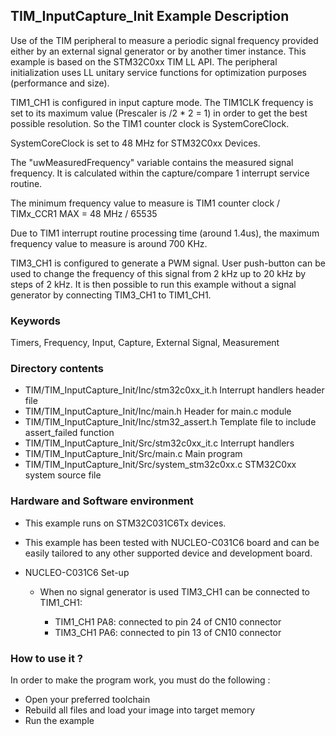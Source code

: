 ## <b>TIM_InputCapture_Init Example Description</b>

Use of the TIM peripheral to measure a periodic signal frequency
provided either by an external signal generator or by
another timer instance. This example is based on the STM32C0xx TIM
LL API. The peripheral initialization uses LL unitary service functions
for optimization purposes (performance and size).

TIM1_CH1 is configured in input capture mode. The TIM1CLK frequency is set to
its maximum value (Prescaler is /2 * 2 = 1) in order to get the best possible resolution.
So the TIM1 counter clock is SystemCoreClock.

SystemCoreClock is set to 48 MHz for STM32C0xx Devices.

The "uwMeasuredFrequency" variable contains the measured signal frequency.
It is calculated within the capture/compare 1 interrupt service routine.

The minimum frequency value to measure is TIM1 counter clock / TIMx_CCR1 MAX
                                              = 48 MHz / 65535

Due to TIM1 interrupt routine processing time (around 1.4us), the maximum
frequency value to measure is around 700 KHz.

TIM3_CH1 is configured to generate a PWM signal.  User push-button can be used to
change the frequency of this signal from 2 kHz up to 20 kHz by steps of 2 kHz.
It is then possible to run this example without a signal generator by connecting
TIM3_CH1 to TIM1_CH1.

### <b>Keywords</b>

Timers, Frequency, Input, Capture, External Signal, Measurement

### <b>Directory contents</b>

  - TIM/TIM_InputCapture_Init/Inc/stm32c0xx_it.h          Interrupt handlers header file
  - TIM/TIM_InputCapture_Init/Inc/main.h                  Header for main.c module
  - TIM/TIM_InputCapture_Init/Inc/stm32_assert.h          Template file to include assert_failed function
  - TIM/TIM_InputCapture_Init/Src/stm32c0xx_it.c          Interrupt handlers
  - TIM/TIM_InputCapture_Init/Src/main.c                  Main program
  - TIM/TIM_InputCapture_Init/Src/system_stm32c0xx.c      STM32C0xx system source file

### <b>Hardware and Software environment</b>

  - This example runs on STM32C031C6Tx devices.
  - This example has been tested with NUCLEO-C031C6 board and can be
    easily tailored to any other supported device and development board.
  - NUCLEO-C031C6 Set-up

    - When no signal generator is used TIM3_CH1 can be connected to TIM1_CH1:

      - TIM1_CH1  PA8: connected to pin 24 of CN10 connector
      - TIM3_CH1  PA6: connected to pin 13 of CN10 connector

### <b>How to use it ?</b>

In order to make the program work, you must do the following :

 - Open your preferred toolchain
 - Rebuild all files and load your image into target memory
 - Run the example

